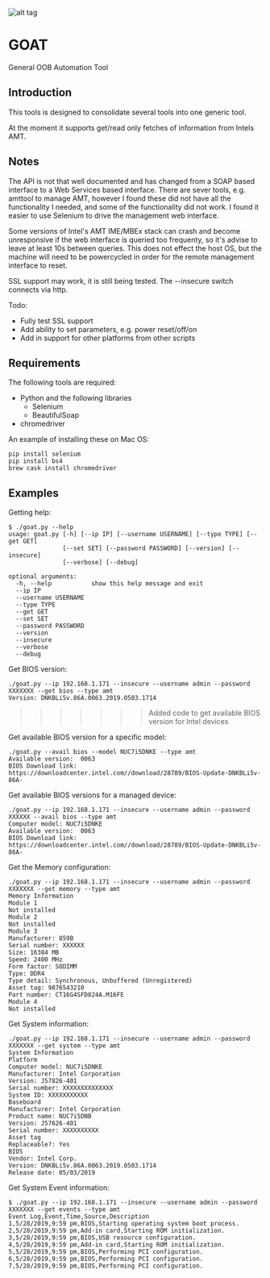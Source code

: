 ![alt tag](https://raw.githubusercontent.com/lateralblast/goat/master/goat.png)

GOAT
====

General OOB Automation Tool

Introduction
------------

This tools is designed to consolidate several tools into one generic tool.

At the moment it supports get/read only fetches of information from Intels AMT.

Notes
-----

The API is not that well documented and has changed from a SOAP based interface to
a Web Services based interface. There are sever tools, e.g. amttool to manage AMT,
however I found these did not have all the functionality I needed, and some of the
functionality did not work. I found it easier to use Selenium to drive the
management web interface.

Some versions of Intel's AMT IME/MBEx stack can crash and become unresponsive
if the web interface is queried too frequenty, so it's advise to leave at least
10s between queries. This does not effect the host OS, but the machine will need
to be powercycled in order for the remote management interface to reset.

SSL support may work, it is still being tested. The --insecure switch connects via http.

Todo:

- Fully test SSL support
- Add ability to set parameters, e.g. power reset/off/on
- Add in support for other platforms from other scripts

Requirements
------------

The following tools are required:

- Python and the following libraries
  - Selenium
  - BeautifulSoap
- chromedriver

An example of installing these on Mac OS:

```
pip install selenium
pip install bs4
brew cask install chromedriver
```

Examples
--------

Getting help:

```
$ ./goat.py --help
usage: goat.py [-h] [--ip IP] [--username USERNAME] [--type TYPE] [--get GET]
               [--set SET] [--password PASSWORD] [--version] [--insecure]
               [--verbose] [--debug]

optional arguments:
  -h, --help           show this help message and exit
  --ip IP
  --username USERNAME
  --type TYPE
  --get GET
  --set SET
  --password PASSWORD
  --version
  --insecure
  --verbose
  --debug
```

Get BIOS version:

```
./goat.py --ip 192.168.1.171 --insecure --username admin --password XXXXXXX --get bios --type amt
Version: DNKBLi5v.86A.0063.2019.0503.1714
```
>>>>>>> Added code to get available BIOS version for Intel devices

Get available BIOS version for a specific model:

```
./goat.py --avail bios --model NUC7i5DNKE --type amt
Available version:  0063
BIOS Download link: https://downloadcenter.intel.com//download/28789/BIOS-Update-DNKBLi5v-86A-
```

Get available BIOS versions for a managed device:

```
./goat.py --ip 192.168.1.171 --insecure --username admin --password XXXXXX --avail bios --type amt
Computer model: NUC7i5DNKE
Available version:  0063
BIOS Download link: https://downloadcenter.intel.com//download/28789/BIOS-Update-DNKBLi5v-86A-
```

Get the Memory configuration:

```
./goat.py --ip 192.168.1.171 --insecure --username admin --password XXXXXXX --get memory --type amt
Memory Information
Module 1
Not installed
Module 2
Not installed
Module 3
Manufacturer: 859B
Serial number: XXXXXX
Size: 16384 MB
Speed: 2400 MHz
Form factor: SODIMM
Type: DDR4
Type detail: Synchronous, Unbuffered (Unregistered)
Asset tag: 9876543210
Part number: CT16G4SFD824A.M16FE
Module 4
Not installed
```

Get System information:

```
./goat.py --ip 192.168.1.171 --insecure --username admin --password XXXXXXX --get system --type amt
System Information
Platform
Computer model: NUC7i5DNKE
Manufacturer: Intel Corporation
Version: J57826-401
Serial number: XXXXXXXXXXXXXX 
System ID: XXXXXXXXXXX
Baseboard
Manufacturer: Intel Corporation
Product name: NUC7i5DNB
Version: J57626-401
Serial number: XXXXXXXXXX
Asset tag
Replaceable?: Yes
BIOS
Vendor: Intel Corp.
Version: DNKBLi5v.86A.0063.2019.0503.1714
Release date: 05/03/2019
```

Get System Event information:

```
$ ./goat.py --ip 192.168.1.171 --insecure --username admin --password XXXXXXX --get events --type amt
Event Log,Event,Time,Source,Description
1,5/28/2019,9:59 pm,BIOS,Starting operating system boot process.
2,5/28/2019,9:59 pm,Add-in card,Starting ROM initialization.
3,5/28/2019,9:59 pm,BIOS,USB resource configuration.
4,5/28/2019,9:59 pm,Add-in card,Starting ROM initialization.
5,5/28/2019,9:59 pm,BIOS,Performing PCI configuration.
6,5/28/2019,9:59 pm,BIOS,Performing PCI configuration.
7,5/28/2019,9:59 pm,BIOS,Performing PCI configuration.
```